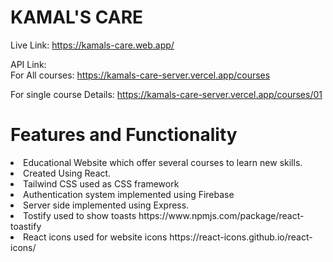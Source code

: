 # KAMAL'S CARE

Live Link: https://kamals-care.web.app/

API Link: <br>
For All courses: 
https://kamals-care-server.vercel.app/courses

For single course Details: 
https://kamals-care-server.vercel.app/courses/01



# Features and Functionality

<li>Educational Website which offer several courses to learn new skills.
<li>Created Using React.
<li>Tailwind CSS used as CSS framework
<li>Authentication system implemented using Firebase
<li>Server side implemented using Express. 
<li>Tostify used to show toasts 
<a>https://www.npmjs.com/package/react-toastify</a>

<li>React icons used for website icons
<a>https://react-icons.github.io/react-icons/
